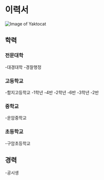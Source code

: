 # 이력서
![Image of Yaktocat](http://blogfiles.naver.net/MjAxOTEwMTFfMjIx/MDAxNTcwNzcxMDk1ODU3.dW26DiBYjFJ2NfIi5cqT12qo0zMfh5cHDkfwkAmD09gg.RbTYds-v9hKMzTlsBK8_jFZMPcoE9bPqSzifFKp7qwsg.JPEG.whitesky9618/output_1583860962.jpg)
## 학력
### 전문대학
-대경대학
  -경찰행정
### 고등학교
-함지고등학교
  -1학년
    -4반
  -2학년
    -6반
  -3학년
    -2반
### 중학교
-운암중학교
### 초등학교
-구암초등학교
## 경력
-공시생
